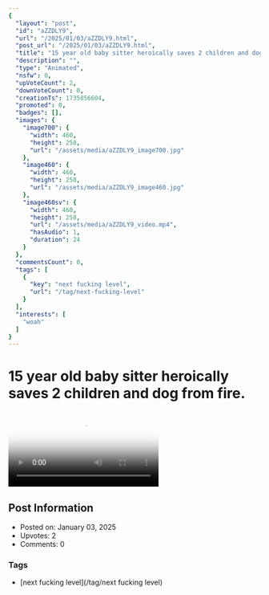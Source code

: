 ```yaml
---
{
  "layout": "post",
  "id": "aZZDLY9",
  "url": "/2025/01/03/aZZDLY9.html",
  "post_url": "/2025/01/03/aZZDLY9.html",
  "title": "15 year old baby sitter heroically saves 2 children and dog from fire.",
  "description": "",
  "type": "Animated",
  "nsfw": 0,
  "upVoteCount": 2,
  "downVoteCount": 0,
  "creationTs": 1735856604,
  "promoted": 0,
  "badges": [],
  "images": {
    "image700": {
      "width": 460,
      "height": 258,
      "url": "/assets/media/aZZDLY9_image700.jpg"
    },
    "image460": {
      "width": 460,
      "height": 258,
      "url": "/assets/media/aZZDLY9_image460.jpg"
    },
    "image460sv": {
      "width": 460,
      "height": 258,
      "url": "/assets/media/aZZDLY9_video.mp4",
      "hasAudio": 1,
      "duration": 24
    }
  },
  "commentsCount": 0,
  "tags": [
    {
      "key": "next fucking level",
      "url": "/tag/next-fucking-level"
    }
  ],
  "interests": [
    "woah"
  ]
}
---
```


# 15 year old baby sitter heroically saves 2 children and dog from fire.

<video controls playsinline loop poster="/assets/media/aZZDLY9_image460.jpg">
  <source src="/assets/media/aZZDLY9_video.mp4" type="video/mp4">
  Your browser does not support the video tag.
</video>

## Post Information

- Posted on: January 03, 2025
- Upvotes: 2
- Comments: 0

### Tags

- [next fucking level](/tag/next fucking level)
